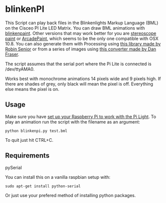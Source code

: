 blinkenPI
=========

This Script can play back files in the Blinkenlights Markup Language (BML) on the Cisceo PI Lite LED Matrix. You can draw BML animations with [blinkenpaint](http://blinkenlights.net/blinkenlights/blinkenpaint). Other versions that may work better for you are [stereoscope paint](http://www.blinkenpaint.de) or [ArcadePaint](http://blinkenlights.net/arcade/arcadepaint), which seems to be the only one compatible with OSX 10.8.
You can also generate them with Processing using [this library made by Robin Senior](http://robinsenior.com/blinkenlights/) or from a series of images using [this converter made by Dan Fraser](http://www.capybara.org/~dfraser/archives/261).

The script assumes that the serial port where the Pi Lite is connected is /dev/ttyAMA0.

Works best with monochrome animations 14 pixels wide and 9 pixels high. If there are shades of grey, only black will mean the pixel is off. Everything else means the pixel is on.

Usage
-----


Make sure you have [set up your Raspberry Pi to work with the Pi Light](http://openmicros.org/index.php/articles/94-ciseco-product-documentation/raspberry-pi/280-b040-pi-lite-beginners-guide#Setting%20up%20the%20Raspberry%20Pi%20for%20the%20Pi-Lite).
To play an animation run the script with the filename as an argument:
```
python blinkenpi.py test.bml
```
To quit just hit CTRL+C.

Requirements
------------
pySerial

You can install this on a vanilla raspbian setup with:
```
sudo apt-get install python-serial
```
Or just use your prefered method of installing python packages.


